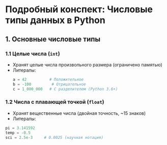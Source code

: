 # Подробный конспект: Числовые типы данных в Python

## 1. Основные числовые типы

### 1.1 Целые числа (`int`)
- Хранят целые числа произвольного размера (ограничено памятью)
- Литералы:
  ```python
  a = 42          # Положительное
  b = -100         # Отрицательное
  c = 1_000_000   # С разделителем (Python 3.6+)

### 1.2 Числа с плавающей точкой (`float`)
- Хранят вещественные числа (двойная точность, ~15 знаков)
- Литералы:
```python
pi = 3.141592
temp = -0.5
sci = 2.5e-3     # 0.0025 (научная нотация)